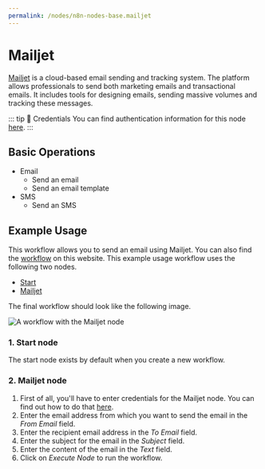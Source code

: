 ```yaml
---
permalink: /nodes/n8n-nodes-base.mailjet
---
```


# Mailjet

[Mailjet](https://www.mailjet.com/) is a cloud-based email sending and tracking system. The platform allows professionals to send both marketing emails and transactional emails. It includes tools for designing emails, sending massive volumes and tracking these messages.

::: tip 🔑 Credentials
You can find authentication information for this node [here](../../../credentials/Mailjet/README.md).
:::

## Basic Operations

- Email
	- Send an email
	- Send an email template
- SMS
	- Send an SMS

## Example Usage

This workflow allows you to send an email using Mailjet. You can also find the [workflow](https://n8n.io/workflows/520) on this website. This example usage workflow uses the following two nodes.

- [Start](../../core-nodes/Start)
- [Mailjet]()

The final workflow should look like the following image.

![A workflow with the Mailjet node](./workflow.png)

### 1. Start node

The start node exists by default when you create a new workflow.

### 2. Mailjet node

1. First of all, you'll have to enter credentials for the Mailjet node. You can find out how to do that [here](../../../credentials/Mailjet/README.md).
2. Enter the email address from which you want to send the email in the *From Email* field.
3. Enter the recipient email address in the *To Email* field.
4. Enter the subject for the email in the *Subject* field.
5. Enter the content of the email in the *Text* field.
6. Click on *Execute Node* to run the workflow.
